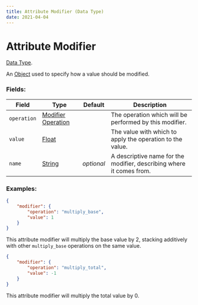 ```yaml
---
title: Attribute Modifier (Data Type)
date: 2021-04-04
---
```

# Attribute Modifier

[Data Type](../data_types.md).

An [Object](object.md) used to specify how a value should be modified.

### Fields:

Field  | Type | Default | Description
-------|------|---------|-------------
`operation` | [Modifier Operation](modifier_operation.md) | | The operation which will be performed by this modifier.
`value` | [Float](float.md) | | The value with which to apply the operation to the value.
`name` | [String](string.md) | _optional_ | A descriptive name for the modifier, describing where it comes from.

### Examples:

```json
{
	"modifier": {
		"operation": "multiply_base",
		"value": 1
	}
}
```

This attribute modifier will multiply the base value by 2, stacking additively with other `multiply_base` operations on the same value.
<br>

```json
{
	"modifier": {
		"operation": "multiply_total",
		"value": -1
	}
}
```

This attribute modifier will multiply the total value by 0.